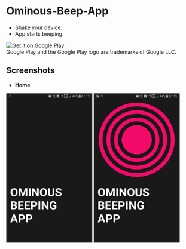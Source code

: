 # Ominous-Beep-App

* Shake your device.<br>
* App starts beeping.<br>

<a href='https://play.google.com/store/apps/details?id=com.cinopsys.movieshows&pcampaignid=MKT-Other-global-all-co-prtnr-py-PartBadge-Mar2515-1'><img alt='Get it on Google Play' src='https://github.com/Kashish-Sharma/TheMovieDBApp/blob/master/google-play-badge-small.png' height="100" width="250" /></a><br>
Google Play and the Google Play logo are trademarks of Google LLC.

Screenshots
----------
* **Home**<br>
<p float="left">
<img src="https://github.com/Kashish-Sharma/Ominous-Beep-App/blob/master/Screenshots/ss1.jpg" alt="SS1" width="230dp" height="400dp">          
<img src="https://github.com/Kashish-Sharma/Ominous-Beep-App/blob/master/Screenshots/ss2.jpg" alt="SS2" width="230dp" height="400dp">
</p>
